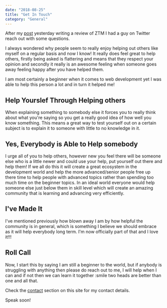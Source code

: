 ```yaml
---
date: "2018-08-25"
title: "Get In Touch"
category: "General"
---
```

After my [post](https://shan5742.github.io/web-developer-ZTM-review/) yesterday writing a review of ZTM I had a guy on Twitter reach out with some questions.

I always wondered why people seem to really enjoy helping out others like myself on a regular basis and now I know! It really does feel great to help others, firstly being asked is flattering and means that they respect your opinion and secondly it really is an awesome feeling when someone goes away feeling happy after you have helped them.

I am most certainly a beginner when it comes to web development yet I was able to help this person a lot and in turn it helped me! 

## Help Yourslef Through Helping others

When explaining something to somebody else it forces you to really think about what you're saying so you get a really good idea of how well you know something. This means a great way to test yourself out on a certain subject is to explain it to someone with little to no knowledge in it.

## Yes, Everybody is Able to Help somebody

I urge all of you to help others, however new you feel there will be someone else who is a little newer and could use your help, put yourself out there and help them! If we all do this it will create a great ecosystem in the development world and help the more advanced/senior people free up there time to help people with advanced topics rather than spending too much time on the beginner topics. In an ideal world everyone would help someone else just below them in skill level which will create an amazing community that is learning and advancing very efficiently.

## I've Made It

I've mentioned previously how blown away I am by how helpful the community is in general, which is something I believe we should embrace as it will help everybody long term. I'm now officially part of that and I love it!!!

## Roll Call

Now, I start this by saying I am still a beginner to the world, but if anybody is struggling with anything then please do reach out to me, I will help when I can and if not then we can learn it together :smile two heads are better than one and all that.

Check the [contact](https://shan5742.github.io/contact/) section on this site for my contact details.

Speak soon!
